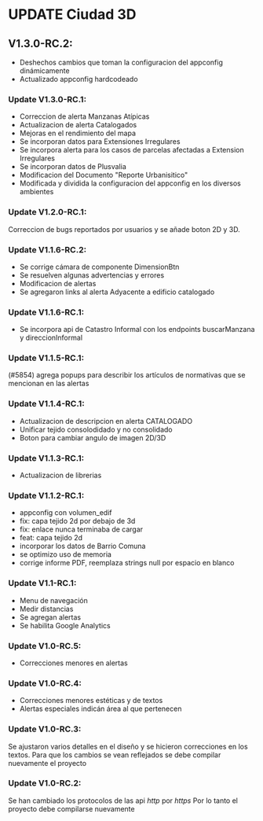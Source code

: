 # UPDATE Ciudad 3D

## V1.3.0-RC.2:
- Deshechos cambios que toman la configuracion del appconfig dinámicamente
- Actualizado appconfig hardcodeado

### Update V1.3.0-RC.1:
- Correccion de alerta Manzanas Atípicas
- Actualizacion de alerta Catalogados
- Mejoras en el rendimiento del mapa
- Se incorporan datos para Extensiones Irregulares
- Se incorpora alerta para los casos de parcelas afectadas a Extension Irregulares
- Se incorporan datos de Plusvalia
- Modificacion del Documento "Reporte Urbanisitico"
- Modificada y dividida la configuracion del appconfig en los diversos ambientes

### Update V1.2.0-RC.1:
Correccion de bugs reportados por usuarios y se añade boton 2D y 3D.

### Update V1.1.6-RC.2:
- Se corrige cámara de componente DimensionBtn
- Se resuelven algunas advertencias y errores
- Modificacion de alertas
- Se agregaron links al alerta Adyacente a edificio catalogado

### Update V1.1.6-RC.1:
- Se incorpora api de Catastro Informal con los endpoints buscarManzana y direccionInformal

### Update V1.1.5-RC.1:
(#5854) agrega popups para describir los artículos de normativas que se mencionan en las alertas

### Update V1.1.4-RC.1:
- Actualizacion de descripcion en alerta CATALOGADO
- Unificar tejido consolodidado y no consolidado
- Boton para cambiar angulo de imagen 2D/3D

### Update V1.1.3-RC.1:
- Actualizacion de librerias

### Update V1.1.2-RC.1:
- appconfig con volumen_edif
- fix: capa tejido 2d por debajo de 3d
- fix: enlace nunca terminaba de cargar
- feat: capa tejido 2d
- incorporar los datos de Barrio Comuna
- se optimizo uso de memoria
- corrige informe PDF, reemplaza strings null por espacio en blanco

### Update V1.1-RC.1:
- Menu de navegación
- Medir distancias
- Se agregan alertas
- Se habilita Google Analytics

### Update V1.0-RC.5:
- Correcciones menores en alertas

### Update V1.0-RC.4:
- Correcciones menores estéticas y de textos
- Alertas especiales indicán área al que pertenecen

### Update V1.0-RC.3:
Se ajustaron varios detalles en el diseño y se hicieron correcciones en los textos.
Para que los cambios se vean reflejados se debe compilar nuevamente el proyecto

### Update V1.0-RC.2:
Se han cambiado los protocolos de las api *http* por *https*
Por lo tanto el proyecto debe compilarse nuevamente

